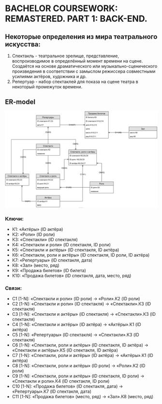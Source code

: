 # BACHELOR COURSEWORK: REMASTERED. PART 1: BACK-END.

## Некоторые определения из мира театрального искусства:

1. Спектакль - театральное зрелище, представление, воспроизводимое в определённый момент времени на сцене. Создаётся на основе драматического или музыкально-сценического произведения в соответствии с замыслом режиссера совместными усилиями актёров, художника и др.
2. Репертуар - набор спектаклей для показа на сцене театра в некоторый промежуток времени.

## ER-model

![](img/ER-model.svg)

### Ключи:

* К1: «Актёры» (ID актёра)
* К2: «Роли» (ID роли)
* К3: «Спектакли» (ID спектакля)
* К4: «Спектакли и роли» (ID спектакля, ID роли)
* К5: «Спектакли и актёры» (ID спектакля, ID актёра)
* К6: «Спектакли, роли и актёры» (ID спектакля, ID роли, ID актёра)
* К7: «Репертуары» (ID спектакля, дата)
* К8: «Зал» (место, ряд)
* К9: «Продажа билетов» (ID билета)
* К10: «Продажа билетов» (ID спектакля, дата, место, ряд)

### Связи:

* C1 [1-N]: «Спектакли и роли» (ID роли) → «Роли».К2 (ID роли)
* C2 [1-N]: «Спектакли и роли» (ID спектакля) → «Спектакли».К3 (ID спектакля)
* C3 [1-N]: «Спектакли и актёры» (ID спектакля) → «Спектакли».К3 (ID спектакля)
* C4 [1-N]: «Спектакли и актёры» (ID актёра) → «Актёры».К1 (ID актёра)
* C5 [1-N]: «Репертуары» (ID спектакля) → «Спектакли».К3 (ID спектакля)
* C6 [1-N]: «Спектакли, роли и актёры» (ID спектакля, ID актёра) → «Спектакли и актёры».К5 (ID спектакля, ID актёра)
* C7 [1-N]: «Спектакли, роли и актёры» (ID актёра) → «Актёры».К1 (ID актёра)
* C8 [1-N]: «Спектакли, роли и актёры» (ID роли) → «Роли».К2 (ID роли)
* C9 [1-N]: «Спектакли, роли и актёры» (ID спектакля, ID роли) → «Спектакли и роли».К4 (ID спектакля, ID роли)
* C10 [1-N]: «Продажа билетов» (ID спектакля, дата) → «Репертуары».К7 (ID спектакля, дата)
* C11 [1-N]: «Продажа билетов» (место, ряд) → «Зал».К8 (место, ряд)